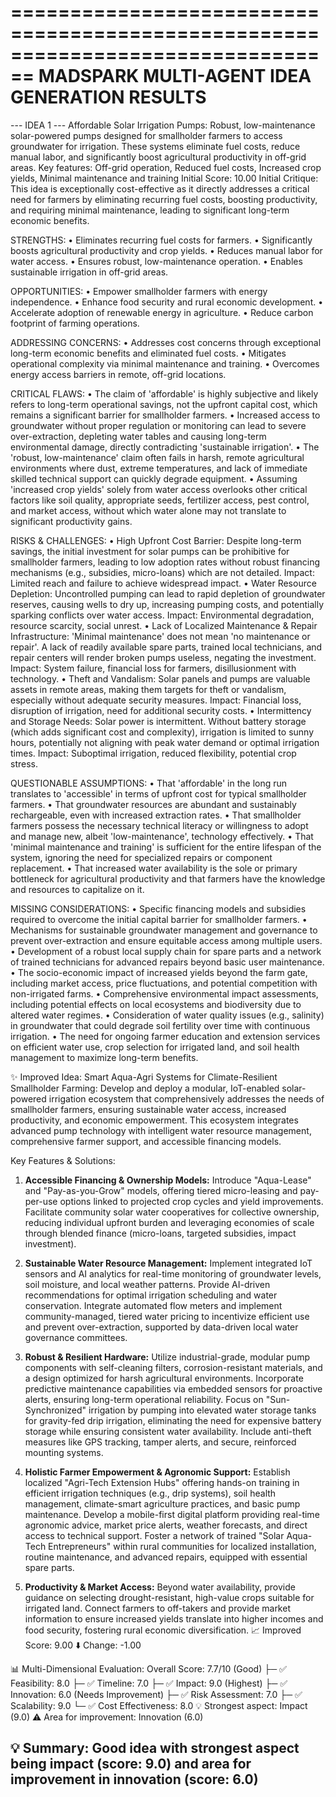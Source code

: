 ================================================================================
MADSPARK MULTI-AGENT IDEA GENERATION RESULTS
================================================================================

--- IDEA 1 ---
Affordable Solar Irrigation Pumps: Robust, low-maintenance solar-powered pumps designed for smallholder farmers to access groundwater for irrigation. These systems eliminate fuel costs, reduce manual labor, and significantly boost agricultural productivity in off-grid areas. Key features: Off-grid operation, Reduced fuel costs, Increased crop yields, Minimal maintenance and training
Initial Score: 10.00
Initial Critique: This idea is exceptionally cost-effective as it directly addresses a critical need for farmers by eliminating recurring fuel costs, boosting productivity, and requiring minimal maintenance, leading to significant long-term economic benefits.

STRENGTHS:
• Eliminates recurring fuel costs for farmers.
• Significantly boosts agricultural productivity and crop yields.
• Reduces manual labor for water access.
• Ensures robust, low-maintenance operation.
• Enables sustainable irrigation in off-grid areas.

OPPORTUNITIES:
• Empower smallholder farmers with energy independence.
• Enhance food security and rural economic development.
• Accelerate adoption of renewable energy in agriculture.
• Reduce carbon footprint of farming operations.

ADDRESSING CONCERNS:
• Addresses cost concerns through exceptional long-term economic benefits and eliminated fuel costs.
• Mitigates operational complexity via minimal maintenance and training.
• Overcomes energy access barriers in remote, off-grid locations.

CRITICAL FLAWS:
• The claim of 'affordable' is highly subjective and likely refers to long-term operational savings, not the upfront capital cost, which remains a significant barrier for smallholder farmers.
• Increased access to groundwater without proper regulation or monitoring can lead to severe over-extraction, depleting water tables and causing long-term environmental damage, directly contradicting 'sustainable irrigation'.
• The 'robust, low-maintenance' claim often fails in harsh, remote agricultural environments where dust, extreme temperatures, and lack of immediate skilled technical support can quickly degrade equipment.
• Assuming 'increased crop yields' solely from water access overlooks other critical factors like soil quality, appropriate seeds, fertilizer access, pest control, and market access, without which water alone may not translate to significant productivity gains.

RISKS & CHALLENGES:
• High Upfront Cost Barrier: Despite long-term savings, the initial investment for solar pumps can be prohibitive for smallholder farmers, leading to low adoption rates without robust financing mechanisms (e.g., subsidies, micro-loans) which are not detailed. Impact: Limited reach and failure to achieve widespread impact.
• Water Resource Depletion: Uncontrolled pumping can lead to rapid depletion of groundwater reserves, causing wells to dry up, increasing pumping costs, and potentially sparking conflicts over water access. Impact: Environmental degradation, resource scarcity, social unrest.
• Lack of Localized Maintenance & Repair Infrastructure: 'Minimal maintenance' does not mean 'no maintenance or repair'. A lack of readily available spare parts, trained local technicians, and repair centers will render broken pumps useless, negating the investment. Impact: System failure, financial loss for farmers, disillusionment with technology.
• Theft and Vandalism: Solar panels and pumps are valuable assets in remote areas, making them targets for theft or vandalism, especially without adequate security measures. Impact: Financial loss, disruption of irrigation, need for additional security costs.
• Intermittency and Storage Needs: Solar power is intermittent. Without battery storage (which adds significant cost and complexity), irrigation is limited to sunny hours, potentially not aligning with peak water demand or optimal irrigation times. Impact: Suboptimal irrigation, reduced flexibility, potential crop stress.

QUESTIONABLE ASSUMPTIONS:
• That 'affordable' in the long run translates to 'accessible' in terms of upfront cost for typical smallholder farmers.
• That groundwater resources are abundant and sustainably rechargeable, even with increased extraction rates.
• That smallholder farmers possess the necessary technical literacy or willingness to adopt and manage new, albeit 'low-maintenance', technology effectively.
• That 'minimal maintenance and training' is sufficient for the entire lifespan of the system, ignoring the need for specialized repairs or component replacement.
• That increased water availability is the sole or primary bottleneck for agricultural productivity and that farmers have the knowledge and resources to capitalize on it.

MISSING CONSIDERATIONS:
• Specific financing models and subsidies required to overcome the initial capital barrier for smallholder farmers.
• Mechanisms for sustainable groundwater management and governance to prevent over-extraction and ensure equitable access among multiple users.
• Development of a robust local supply chain for spare parts and a network of trained technicians for advanced repairs beyond basic user maintenance.
• The socio-economic impact of increased yields beyond the farm gate, including market access, price fluctuations, and potential competition with non-irrigated farms.
• Comprehensive environmental impact assessments, including potential effects on local ecosystems and biodiversity due to altered water regimes.
• Consideration of water quality issues (e.g., salinity) in groundwater that could degrade soil fertility over time with continuous irrigation.
• The need for ongoing farmer education and extension services on efficient water use, crop selection for irrigated land, and soil health management to maximize long-term benefits.

✨ Improved Idea:
Smart Aqua-Agri Systems for Climate-Resilient Smallholder Farming: Develop and deploy a modular, IoT-enabled solar-powered irrigation ecosystem that comprehensively addresses the needs of smallholder farmers, ensuring sustainable water access, increased productivity, and economic empowerment. This ecosystem integrates advanced pump technology with intelligent water resource management, comprehensive farmer support, and accessible financing models.

Key Features & Solutions:

1.  **Accessible Financing & Ownership Models:** Introduce "Aqua-Lease" and "Pay-as-you-Grow" models, offering tiered micro-leasing and pay-per-use options linked to projected crop cycles and yield improvements. Facilitate community solar water cooperatives for collective ownership, reducing individual upfront burden and leveraging economies of scale through blended finance (micro-loans, targeted subsidies, impact investment).

2.  **Sustainable Water Resource Management:** Implement integrated IoT sensors and AI analytics for real-time monitoring of groundwater levels, soil moisture, and local weather patterns. Provide AI-driven recommendations for optimal irrigation scheduling and water conservation. Integrate automated flow meters and implement community-managed, tiered water pricing to incentivize efficient use and prevent over-extraction, supported by data-driven local water governance committees.

3.  **Robust & Resilient Hardware:** Utilize industrial-grade, modular pump components with self-cleaning filters, corrosion-resistant materials, and a design optimized for harsh agricultural environments. Incorporate predictive maintenance capabilities via embedded sensors for proactive alerts, ensuring long-term operational reliability. Focus on "Sun-Synchronized" irrigation by pumping into elevated water storage tanks for gravity-fed drip irrigation, eliminating the need for expensive battery storage while ensuring consistent water availability. Include anti-theft measures like GPS tracking, tamper alerts, and secure, reinforced mounting systems.

4.  **Holistic Farmer Empowerment & Agronomic Support:** Establish localized "Agri-Tech Extension Hubs" offering hands-on training in efficient irrigation techniques (e.g., drip systems), soil health management, climate-smart agriculture practices, and basic pump maintenance. Develop a mobile-first digital platform providing real-time agronomic advice, market price alerts, weather forecasts, and direct access to technical support. Foster a network of trained "Solar Aqua-Tech Entrepreneurs" within rural communities for localized installation, routine maintenance, and advanced repairs, equipped with essential spare parts.

5.  **Productivity & Market Access:** Beyond water availability, provide guidance on selecting drought-resistant, high-value crops suitable for irrigated land. Connect farmers to off-takers and provide market information to ensure increased yields translate into higher incomes and food security, fostering rural economic diversification.
📈 Improved Score: 9.00
⬇️  Change: -1.00

📊 Multi-Dimensional Evaluation:
Overall Score: 7.7/10 (Good)
├─ ✅ Feasibility: 8.0
├─ ✅ Timeline: 7.0
├─ ✅ Impact: 9.0 (Highest)
├─ ✅ Innovation: 6.0 (Needs Improvement)
├─ ✅ Risk Assessment: 7.0
├─ ✅ Scalability: 9.0
└─ ✅ Cost Effectiveness: 8.0
💡 Strongest aspect: Impact (9.0)
⚠️  Area for improvement: Innovation (6.0)

💡 Summary: Good idea with strongest aspect being impact (score: 9.0) and area for improvement in innovation (score: 6.0)
--------------------------------------------------------------------------------